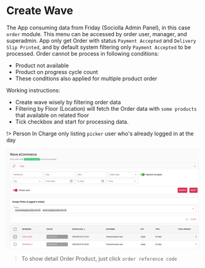 # Create Wave

The App consuming data from Friday (Sociolla Admin Panel), in this case `order` module. This menu can be accessed by order user, manager, and superadmin.
App only get Order with status `Payment Accepted` and `Delivery Slip Printed`, and by default system filtering only `Payment Accepted` to be processed.
Order cannot be process in following conditions:
* Product not available
* Product on progress cycle count
* These conditions also applied for multiple product order

Working instructions:
* Create wave wisely by filtering order data
* Filtering by Floor (Location) will fetch the Order data with `some products` that available on related floor
* Tick checkbox and start for processing data.


!> Person In Charge only listing `picker` user who's already logged in at the day


![logo](_media/cap11.png)

> To show detail Order Product, just click `order reference code`